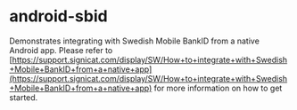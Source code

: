 android-sbid
============

Demonstrates integrating with Swedish Mobile BankID from a native Android app. Please refer to [https://support.signicat.com/display/SW/How+to+integrate+with+Swedish+Mobile+BankID+from+a+native+app](https://support.signicat.com/display/SW/How+to+integrate+with+Swedish+Mobile+BankID+from+a+native+app) for more information on how to get started.
